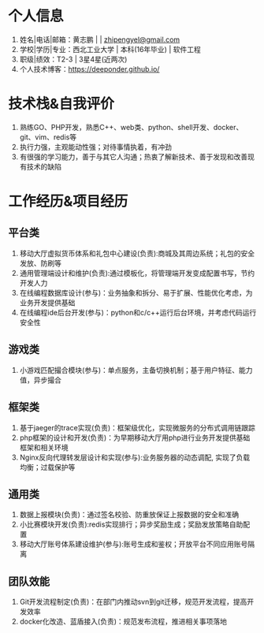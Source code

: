 # 个人信息
1. 姓名|电话|邮箱：黄志鹏 | | zhipengyel@gmail.com
2. 学校|学历|专业：西北工业大学 | 本科(16年毕业) | 软件工程
3. 职级|绩效：T2-3 | 3星4星(近两次)
4. 个人技术博客：https://deeponder.github.io/
# 技术栈&自我评价
1. 熟练GO、PHP开发，熟悉C++、web类、python、shell开发、docker、git、vim、redis等
2. 执行力强，主观能动性强；对待事情执着，有冲劲
3. 有很强的学习能力，善于与其它人沟通；热衷了解新技术、善于发现和改善现有技术的缺陷
# 工作经历&项目经历
## 平台类
1. 移动大厅虚拟货币体系和礼包中心建设(负责):商城及其周边系统；礼包的安全发放、防刷等
2. 通用管理端设计和维护(负责):通过模板化，将管理端开发变成配置书写，节约开发人力
3. 在线编程数据库设计(参与)：业务抽象和拆分、易于扩展、性能优化考虑，为业务开发提供基础
4. 在线编程ide后台开发(参与)：python和c/c++运行后台环境，并考虑代码运行安全性
## 游戏类
1. 小游戏匹配撮合模块(参与)：单点服务，主备切换机制；基于用户特征、能力值，异步撮合
## 框架类
1. 基于jaeger的trace实现(负责)：框架级优化，实现微服务的分布式调用链跟踪
2. php框架的设计和开发(负责)：为早期移动大厅用php进行业务开发提供基础框架和相关环境
3. Nginx反向代理转发层设计和实现(参与):业务服务器的动态调配, 实现了负载均衡；过载保护等
## 通用类
1. 数据上报模块(负责)：通过签名校验、防重放保证上报数据的安全和准确
2. 小比赛模块开发(负责):redis实现排行；异步奖励生成；奖励发放策略自助配置
3. 移动大厅账号体系建设维护(参与):账号生成和鉴权；开放平台不同应用账号隔离
## 团队效能
1. Git开发流程制定(负责)：在部门内推动svn到git迁移，规范开发流程，提高开发效率
2. docker化改造、蓝盾接入(负责)：规范发布流程，推进相关事项落地

